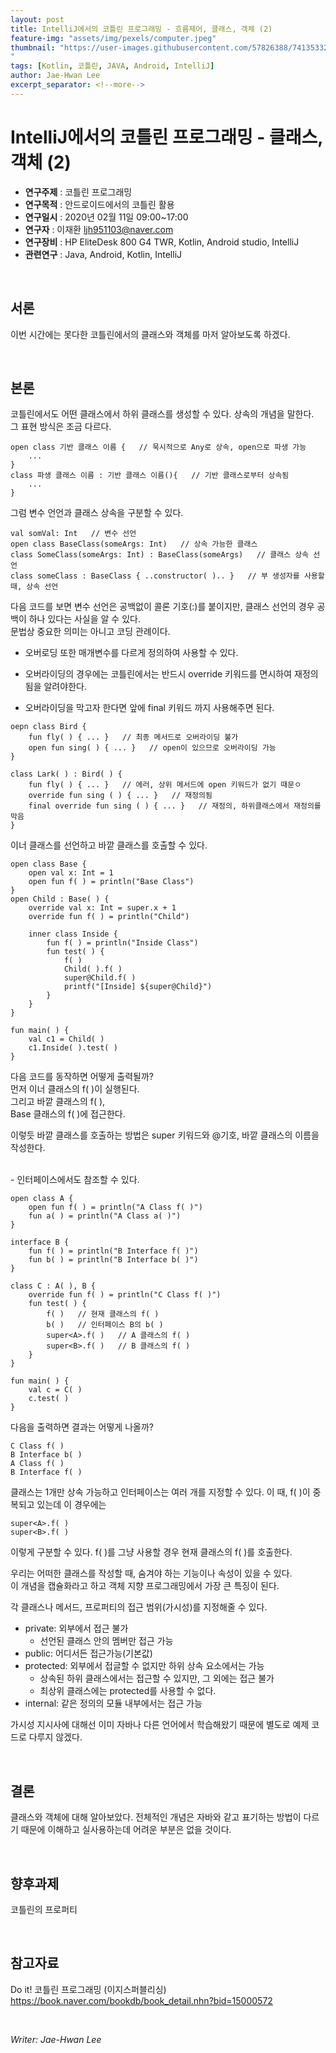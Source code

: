 ```yaml
---
layout: post
title: IntelliJ에서의 코틀린 프로그래밍 - 흐름제어, 클래스, 객체 (2)
feature-img: "assets/img/pexels/computer.jpeg"
thumbnail: "https://user-images.githubusercontent.com/57826388/74135332-7b0f5e00-4c2f-11ea-9f3f-908d1f0a4695.png
"
tags: [Kotlin, 코틀린, JAVA, Android, IntelliJ]
author: Jae-Hwan Lee
excerpt_separator: <!--more-->
---
```


# IntelliJ에서의 코틀린 프로그래밍 - 클래스, 객체 (2)
<!--more-->
* **연구주제** : 코틀린 프로그래밍
* **연구목적** : 안드로이드에서의 코틀린 활용
* **연구일시** : 2020년 02월 11일 09:00~17:00
* **연구자** : 이재환 <ljh951103@naver.com>
* **연구장비** : HP EliteDesk 800 G4 TWR, Kotlin, Android studio, IntelliJ
* **관련연구** : Java, Android, Kotlin, IntelliJ

<br>
   
## 서론

이번 시간에는 못다한 코틀린에서의 클래스와 객체를 마저 알아보도록 하겠다.

<br>
   
## 본론

코틀린에서도 어떤 클래스에서 하위 클래스를 생성할 수 있다. 상속의 개념을 말한다.  
그 표현 방식은 조금 다르다.

````
open class 기반 클래스 이름 {   // 묵시적으로 Any로 상속, open으로 파생 가능
    ...
}
class 파생 클래스 이름 : 기반 클래스 이름(){   // 기반 클래스로부터 상속됨
    ...
}
````

그럼 변수 언언과 클래스 상속을 구분할 수 있다.

````
val somVal: Int   // 변수 선언
open class BaseClass(someArgs: Int)   // 상속 가능한 클래스
class SomeClass(someArgs: Int) : BaseClass(someArgs)   // 클래스 상속 선언
class someClass : BaseClass { ..constructor( ).. }   // 부 생성자를 사용할 때, 상속 선언
````

다음 코드를 보면 변수 선언은 공백없이 콜론 기호(:)를 붙이지만, 클래스 선언의 경우 공백이 하나 있다는 사실을 알 수 있다.  
문법상 중요한 의미는 아니고 코딩 관례이다.

- 오버로딩 또한 매개변수를 다르게 정의하여 사용할 수 있다.  

- 오버라이딩의 경우에는 코틀린에서는 반드시 override 키워드를 면시하여 재정의됨을 알려야한다.
- 오버라이딩을 막고자 한다면 앞에 final 키워드 까지 사용해주면 된다.

````
oepn class Bird {
    fun fly( ) { ... }   // 최종 메서드로 오버라이딩 불가
    open fun sing( ) { ... }   // open이 있으므로 오버라이딩 가능
}

class Lark( ) : Bird( ) {
    fun fly( ) { ... }   // 에러, 상위 메서드에 open 키워드가 없기 때문ㅇ
    override fun sing ( ) { ... }   // 재정의됨
    final override fun sing ( ) { ... }   // 재정의, 하위클래스에서 재정의를 막음
}
````

이너 클래스를 선언하고 바깥 클래스를 호출할 수 있다.

````
open class Base {
    open val x: Int = 1
    open fun f( ) = println("Base Class")
}
open Child : Base( ) {
    override val x: Int = super.x + 1
    override fun f( ) = println("Child")

    inner class Inside {
        fun f( ) = println("Inside Class")
        fun test( ) {
            f( )
            Child( ).f( )
            super@Child.f( )
            printf("[Inside] ${super@Child}")
        }
    }
}

fun main( ) {
    val c1 = Child( )
    c1.Inside( ).test( )
}
````

다음 코드를 동작하면 어떻게 출력될까?  
먼저 이너 클래스의 f( )이 실행된다.  
그리고 바깥 클래스의 f( ),  
Base 클래스의 f( )에 접근한다.

이렇듯 바깥 클래스를 호출하는 방법은 super 키워드와 @기호, 바깥 클래스의 이름을 작성한다.

<br>
- 인터페이스에서도 참조할 수 있다.

````
open class A {
    open fun f( ) = println("A Class f( )")
    fun a( ) = println("A Class a( )")
}

interface B {
    fun f( ) = println("B Interface f( )")
    fun b( ) = println("B Interface b( )")
}

class C : A( ), B {
    override fun f( ) = println("C Class f( )")
    fun test( ) {
        f( )   // 현재 클래스의 f( )
        b( )   // 인터페이스 B의 b( )
        super<A>.f( )   // A 클래스의 f( )
        super<B>.f( )   // B 클래스의 f( )
    }
}

fun main( ) {
    val c = C( )
    c.test( )
}
````

다음을 출력하면 결과는 어떻게 나올까?

````
C Class f( )
B Interface b( )
A Class f( )
B Interface f( )
````

클래스는 1개만 상속 가능하고 인터페이스는 여러 개를 지정할 수 있다. 이 때, f( )이 중복되고 있는데 이 경우에는 

````
super<A>.f( )
super<B>.f( )
````
 
이렇게 구분할 수 있다. f( )를 그냥 사용할 경우 현재 클래스의 f( )를 호출한다.

우리는 어떠한 클래스를 작성할 때, 숨겨야 하는 기능이나 속성이 있을 수 있다.  
이 개념을 캡슐화라고 하고 객체 지향 프로그래밍에서 가장 큰 특징이 된다.

각 클래스나 메서드, 프로퍼티의 접근 범위(가시성)를 지정해줄 수 있다.

- private: 외부에서 접근 불가
    - 선언된 클래스 안의 멤버만 접근 가능
- public: 어디서든 접근가능(기본값)
- protected: 외부에서 접글할 수 없지만 하위 상속 요소에서는 가능
    - 상속된 하위 클래스에서는 접근할 수 있지만, 그 외에는 접근 불가
    - 최상위 클래스에는 protected를 사용할 수 없다.
- internal: 같은 정의의 모듈 내부에서는 접근 가능

가시성 지시사에 대해선 이미 자바나 다른 언어에서 학습해왔기 때문에 별도로 예제 코드로 다루지 않겠다.

<br>

## 결론

클래스와 객체에 대해 알아보았다. 전체적인 개념은 자바와 같고 표기하는 방법이 다르기 때문에 이해하고 실사용하는데 어려운 부분은 없을 것이다.

<br>

## 향후과제

코틀린의 프로퍼티

<br>

## 참고자료

Do it! 코틀린 프로그래밍 (이지스퍼블리싱)  
<https://book.naver.com/bookdb/book_detail.nhn?bid=15000572>

<br>

*Writer: Jae-Hwan Lee*